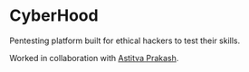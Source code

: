# CyberHood
Pentesting platform built for ethical hackers to test their skills.

Worked in collaboration with [Astitva Prakash](https://github.com/astitva3377).
